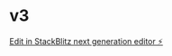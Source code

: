 # v3

[Edit in StackBlitz next generation editor ⚡️](https://stackblitz.com/~/github.com/burak0kty536/v3)